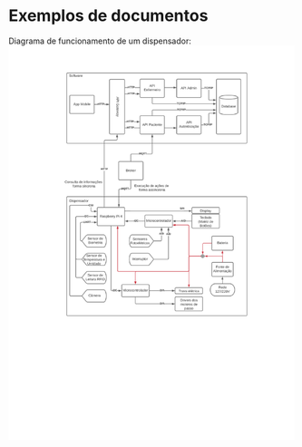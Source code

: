 # Exemplos de documentos

Diagrama de funcionamento de um dispensador:
![Diagrama](images/fluxograma_elet_soft.png)